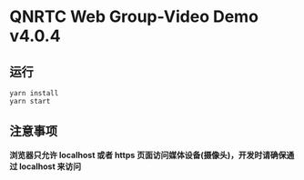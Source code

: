 # QNRTC Web Group-Video Demo v4.0.4


## 运行

```
yarn install
yarn start
```

## 注意事项
**浏览器只允许 localhost 或者 https 页面访问媒体设备(摄像头)，开发时请确保通过 localhost 来访问**
